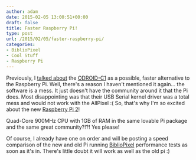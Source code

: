 ```yaml
---
author: adam
date: 2015-02-05 13:00:51+00:00
draft: false
title: Faster Raspberry Pi!
type: post
url: /2015/02/05/faster-raspberry-pi/
categories:
- BiblioPixel
- Cool Stuff
- Raspberry Pi
---
```


Previously, I [talked about](/2015/01/01/single-board-linux-computer-rundown/) the [ODROID-C1](http://ameridroid.com/products/odroid-c1) as a possible, faster alternative to the Raspberry Pi. Well, there's a reason I haven't mentioned it again... the software is a mess. It just doesn't have the community around it that the Pi does. Most disappointing was that their USB Serial kernel driver was a total mess and would not work with the AllPixel :( So, that's why I'm so excited about the new [Raspberry Pi 2](http://www.raspberrypi.org/raspberry-pi-2-on-sale/)!

Quad-Core 900MHz CPU with 1GB of RAM in the same lovable Pi package and the same great community?!?! Yes please!

Of course, I already have one on order and will be posting a speed comparison of the new and old Pi running [BiblioPixel](http://github.com/maniacallabs/bibliopixel) performance tests as soon as it's in. There's little doubt it will work as well as the old pi :)
